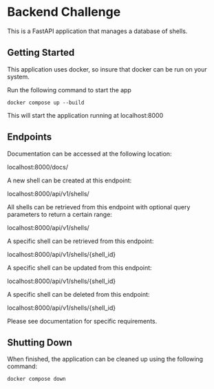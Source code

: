 # Backend Challenge

This is a FastAPI application that manages a database of shells.

## Getting Started

This application uses docker, so insure that docker can be run on your system. 

Run the following command to start the app

```
docker compose up --build
```

This will start the application running at localhost:8000

## Endpoints

Documentation can be accessed at the following location:

localhost:8000/docs/

A new shell can be created at this endpoint:

localhost:8000/api/v1/shells/

All shells can be retrieved from this endpoint with optional query parameters to return a certain range:

localhost:8000/api/v1/shells/

A specific shell can be retrieved from this endpoint:

localhost:8000/api/v1/shells/{shell_id}

A specific shell can be updated from this endpoint:

localhost:8000/api/v1/shells/{shell_id}

A specific shell can be deleted from this endpoint:

localhost:8000/api/v1/shells/{shell_id}

Please see documentation for specific requirements.

## Shutting Down

When finished, the application can be cleaned up using the following command:

```
docker compose down
```



